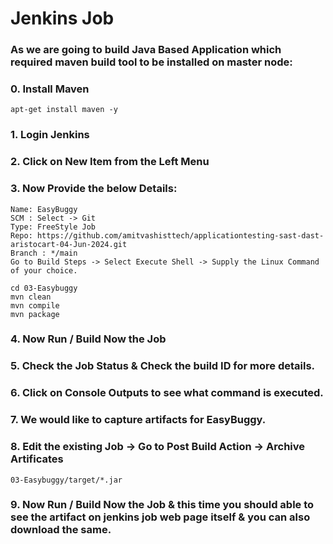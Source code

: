 # Jenkins Job 

### As we are going to build Java Based Application which required maven build tool to be installed on master node: 

### 0. Install Maven 
```
apt-get install maven -y 
```

### 1. Login Jenkins 

### 2. Click on New Item from the Left Menu 

### 3. Now Provide the below Details: 
```
Name: EasyBuggy
SCM : Select -> Git 
Type: FreeStyle Job 
Repo: https://github.com/amitvashisttech/applicationtesting-sast-dast-aristocart-04-Jun-2024.git 
Branch : */main 
Go to Build Steps -> Select Execute Shell -> Supply the Linux Command of your choice. 
```

```
cd 03-Easybuggy
mvn clean 
mvn compile 
mvn package 
```

### 4. Now Run / Build Now the Job 

### 5. Check the Job Status & Check the build ID for more details. 

### 6. Click on Console Outputs to see what command is executed.

### 7. We would like to capture artifacts for EasyBuggy. 

### 8. Edit the existing Job -> Go to Post Build Action -> Archive Artificates
```
03-Easybuggy/target/*.jar
```  
### 9. Now Run / Build Now the Job & this time you should able to see the artifact on jenkins job web page itself & you can also download the same.  
